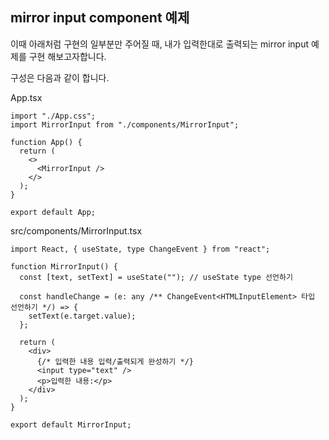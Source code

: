 ## mirror input component 예제

이때 아래처럼 구현의 일부분만 주어질 때, 내가 입력한대로 출력되는 mirror input 예제를 구현 해보고자합니다.

구성은 다음과 같이 합니다.

App.tsx

```tsx
import "./App.css";
import MirrorInput from "./components/MirrorInput";

function App() {
  return (
    <>
      <MirrorInput />
    </>
  );
}

export default App;
```

src/components/MirrorInput.tsx

```tsx
import React, { useState, type ChangeEvent } from "react";

function MirrorInput() {
  const [text, setText] = useState(""); // useState type 선언하기

  const handleChange = (e: any /** ChangeEvent<HTMLInputElement> 타입 선언하기 */) => {
    setText(e.target.value);
  };

  return (
    <div>
      {/* 입력한 내용 입력/출력되게 완성하기 */}
      <input type="text" />
      <p>입력한 내용:</p>
    </div>
  );
}

export default MirrorInput;
```
